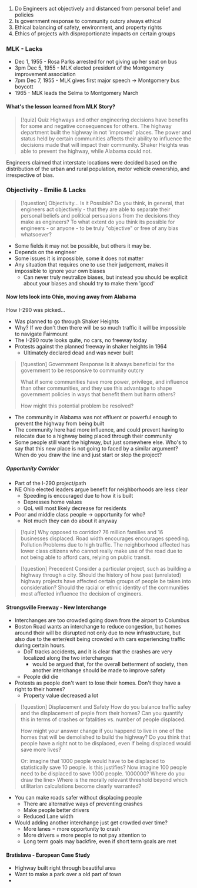 1. Do Engineers act objectively and distanced from personal belief and policies
2. Is government response to community outcry always ethical
3. Ethical balancing of safety, environment, and property rights
4. Ethics of projects with disproportionate impacts on certain groups 
### MLK - Lacks
- Dec 1, 1955 - Rosa Parks arrested for not giving up her seat on bus
- 3pm Dec 5, 1955 - MLK elected president of the Montgomery improvement association
- 7pm Dec 7, 1955 - MLK gives first major speech → Montgomery bus boycott
- 1965 - MLK leads the Selma to Montgomery March
#### What's the lesson learned from MLK Story?

> [!quiz] Quiz
> Highways and other engineering decisions have benefits for some and negative consequences for others. The highway department built the highway in not 'improved' places. The power and status held by certain communities affects their ability to influence the decisions made that will impact their community. Shaker Heights was able to prevent the highway, while Alabama could not.

Engineers claimed that interstate locations were decided based on the distribution of the urban and rural population, motor vehicle ownership, and irrespective of bias.

### Objectivity - Emilie & Lacks

> [!question] Objectivity... Is it Possible?
> Do you think, in general, that engineers act objectively - that they are able to separate their personal beliefs and political persuasions from the decisions they make as engineers? To what  extent do you think its possible for engineers - or anyone - to be truly "objective" or free of any bias whatsoever?

- Some fields it may not be possible, but others it may be.
- Depends on the engineer
- Some issues it is impossible, some it does not matter
- Any situation that requires one to use their judgement, makes it impossible to ignore your own biases
	- Can never truly neutralize biases, but instead you should be explicit about your biases and should try to make them 'good'

#### Now lets look into Ohio, moving away from Alabama
How I-290 was picked...
- Was planned to go through Shaker Heights
- Why? If we don't then there will be so much traffic it will be impossible to navigate Fairmount
- The I-290 route looks quite, no cars, no freeway today
- Protests against the planned freeway in shaker heights in 1964
	- Ultimately declared dead and was never built


> [!question] Government Response
> Is it always beneficial for the government to be responsive to community outcry
> 
> What if some communities have more power, privilege, and influence than other communities, and they use this advantage to shape government policies in ways that benefit them but harm others?
> 
> How might this potential problem be resolved?

- The community in Alabama was not effluent or powerful enough to prevent the highway from being built
- The community here had more influence, and could prevent having to relocate due to a highway being placed through their community
- Some people still want the highway, but just somewhere else. Who's to say that this new place is not going to faced by a similar argument? When do you draw the line and just start or stop the project?

##### Opportunity Corridor
- Part of the I-290 project/path
- NE Ohio elected leaders argue benefit for neighborhoods are less clear
	- Speeding is encouraged due to how it is built
	- Depresses home values
	- QoL will most likely decrease for residents
- Poor and middle class people $\to$ opportunity for who?
	- Not much they can do about it anyway

> [!quiz] Why opposed to corridor?
> 76 million families and 16 businesses displaced. Road width encourages encourages speeding. Pollution Problems due to high traffic. The neighborhood affected has lower class citizens who cannot really make use of the road due to not being able to afford cars, relying on public transit.


> [!question] Precedent
> Consider a particular project, such as building a highway through a city. Should the history of how past (unrelated) highway projects have affected certain groups of people be taken into consideration? Should the racial or ethnic identity of the communities most affected influence the decision of engineers.
#### Strongsville Freeway - New Interchange
- Interchanges are too crowded going down from the airport to Columbus
- Boston Road wants an interchange to reduce congestion, but homes around their will be disrupted not only due to new infrastructure, but also due to the enter/exit being crowded with cars experiencing traffic during certain hours. 
	- DoT tracks accidents, and it is clear that the crashes are very localized along the two interchanges 
		- would be argued that, for the overall betterment of society, then another interchange should be made to improve safety
	- People did die
- Protests as people don't want to lose their homes. Don't they have a right to their homes?
	- Property value decreased a lot 


> [!question] Displacement and Safety
> How do you balance traffic safey and the displacement of peple from their homes? Can you quantify this in terms of crashes or fatalities vs. number of people displaced.
> 
> How might your answer change if you happend to live in one of the homes that will be demolished to build the highway? Do you think that people have a right not to be displaced, even if being displaced would save more lives?
> 
> Or: imagine that 1000 people would have to be displaced to statistically save 10 people. Is this justifies? Now imagine 100 people need to be displaced to save 1000 people. 1000000? Where do you draw the line> Where is the morally relevant threshold beyond which utilitarian calculations become clearly warranted? 

- You can make roads safer without displacing people
	- There are alternative ways of preventing crashes
	- Make people better drivers
	- Reduced Lane width
- Would adding another interchange just get crowded over time?
	- More lanes = more opportunity to crash
	- More drivers = more people to not pay attention to
	- Long term goals may backfire, even if short term goals are met


#### Bratislava - European Case Study
- Highway built right through beautiful area
- Want to make a park over a old part of town
- 